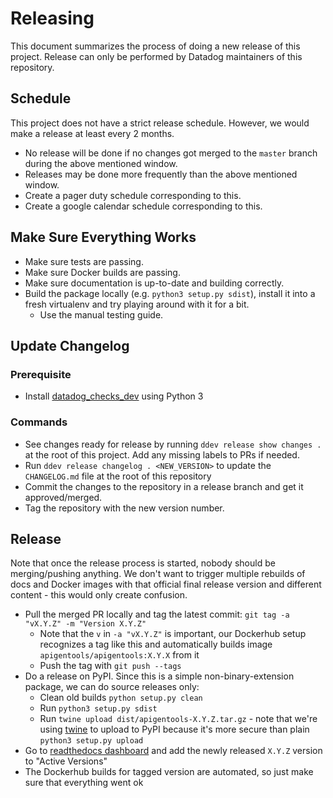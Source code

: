 # Releasing

This document summarizes the process of doing a new release of this project.
Release can only be performed by Datadog maintainers of this repository.

## Schedule
This project does not have a strict release schedule. However, we would make a release at least every 2 months.
  - No release will be done if no changes got merged to the `master` branch during the above mentioned window.
  - Releases may be done more frequently than the above mentioned window.
  - Create a pager duty schedule corresponding to this.
  - Create a google calendar schedule corresponding to this.

## Make Sure Everything Works

* Make sure tests are passing.
* Make sure Docker builds are passing.
* Make sure documentation is up-to-date and building correctly.
* Build the package locally (e.g. `python3 setup.py sdist`), install it into a fresh virtualenv and try playing around with it for a bit.
  - Use the manual testing guide.

## Update Changelog

### Prerequisite

- Install [datadog_checks_dev](https://datadog-checks-base.readthedocs.io/en/latest/datadog_checks_dev.cli.html#installation) using Python 3

### Commands

- See changes ready for release by running `ddev release show changes .` at the root of this project. Add any missing labels to PRs if needed.
- Run `ddev release changelog . <NEW_VERSION>` to update the `CHANGELOG.md` file at the root of this repository
- Commit the changes to the repository in a release branch and get it approved/merged.
- Tag the repository with the new version number.

## Release

Note that once the release process is started, nobody should be merging/pushing anything.
We don't want to trigger multiple rebuilds of docs and Docker images with that official final release version and different content - this would only create confusion.

* Pull the merged PR locally and tag the latest commit: `git tag -a "vX.Y.Z" -m "Version X.Y.Z"`
  * Note that the `v` in `-a "vX.Y.Z"` is important, our Dockerhub setup recognizes a tag like this and automatically builds image `apigentools/apigentools:X.Y.X` from it
  * Push the tag with `git push --tags`
* Do a release on PyPI. Since this is a simple non-binary-extension package, we can do source releases only:
  * Clean old builds `python setup.py clean`
  * Run `python3 setup.py sdist`
  * Run `twine upload dist/apigentools-X.Y.Z.tar.gz` - note that we're using [twine](https://github.com/pypa/twine/) to upload to PyPI because it's more secure than plain `python3 setup.py upload`
* Go to [readthedocs dashboard](https://readthedocs.org/projects/apigentools/versions/) and add the newly released `X.Y.Z` version to "Active Versions"
* The Dockerhub builds for tagged version are automated, so just make sure that everything went ok
